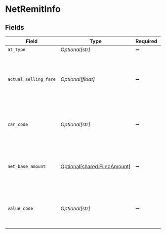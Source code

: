 # NetRemitInfo


## Fields

| Field                                                                           | Type                                                                            | Required                                                                        | Description                                                                     | Example                                                                         |
| ------------------------------------------------------------------------------- | ------------------------------------------------------------------------------- | ------------------------------------------------------------------------------- | ------------------------------------------------------------------------------- | ------------------------------------------------------------------------------- |
| `at_type`                                                                       | *Optional[str]*                                                                 | :heavy_minus_sign:                                                              | N/A                                                                             | NetRemitInfo                                                                    |
| `actual_selling_fare`                                                           | *Optional[float]*                                                               | :heavy_minus_sign:                                                              | The actual selling fare which will override the Offer base fare on the document | 100.5                                                                           |
| `car_code`                                                                      | *Optional[str]*                                                                 | :heavy_minus_sign:                                                              | The CAR code applied to this product for use in net remit                       | ACAR                                                                            |
| `net_base_amount`                                                               | [Optional[shared.FiledAmount]](../../models/shared/filedamount.md)              | :heavy_minus_sign:                                                              | The base amount of a ticket price or net price that is filed in local currency  |                                                                                 |
| `value_code`                                                                    | *Optional[str]*                                                                 | :heavy_minus_sign:                                                              | The Value code applied to this product for use in net remit                     | D1000                                                                           |